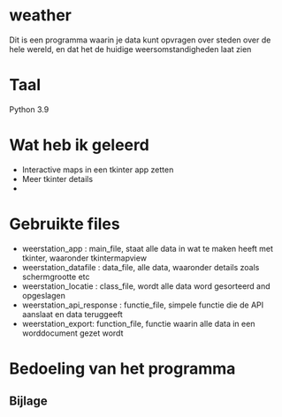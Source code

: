 # weather
Dit is een programma waarin je data kunt opvragen over steden over de hele wereld, en dat het de huidige weersomstandigheden laat zien

# Taal
Python 3.9

# Wat heb ik geleerd

  * Interactive maps in een tkinter app zetten
  * Meer tkinter details
  * 
# Gebruikte files

 * weerstation_app : main_file, staat alle data in wat te maken heeft met tkinter, waaronder tkintermapview
 * weerstation_datafile : data_file, alle data, waaronder details zoals schermgrootte etc
 * weerstation_locatie : class_file, wordt alle data word gesorteerd and opgeslagen
 * weerstation_api_response : functie_file, simpele functie die de API aanslaat en data teruggeeft
 * weerstation_export: function_file, functie waarin alle data in een worddocument gezet wordt
 


# Bedoeling van het programma


## Bijlage
